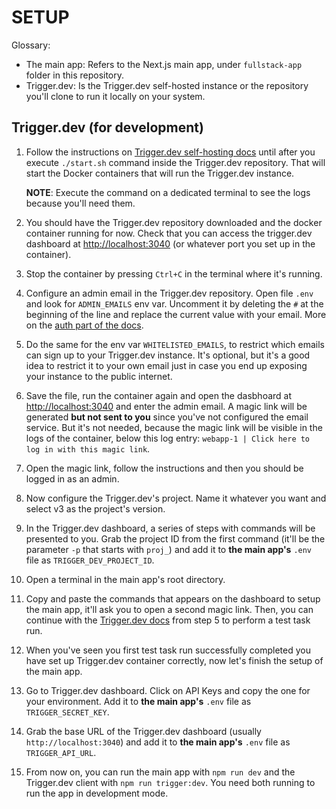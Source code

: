 # SETUP

Glossary:

- The main app: Refers to the Next.js main app, under `fullstack-app` folder in this repository.
- Trigger.dev: Is the Trigger.dev self-hosted instance or the repository you'll clone to run it locally on your system.

## Trigger.dev (for development)

1. Follow the instructions on [Trigger.dev self-hosting docs](https://trigger.dev/docs/open-source-self-hosting) until after you execute `./start.sh` command inside the Trigger.dev repository. That will start the Docker containers that will run the Trigger.dev instance.

    **NOTE**: Execute the command on a dedicated terminal to see the logs because you'll need them.

1. You should have the Trigger.dev repository downloaded and the docker container running for now. Check that you can access the trigger.dev dashboard at [http://localhost:3040](http://localhost:3040/) (or whatever port you set up in the container).

1. Stop the container by pressing `Ctrl+C` in the terminal where it's running.

1. Configure an admin email in the Trigger.dev repository. Open file `.env` and look for `ADMIN_EMAILS` env var. Uncomment it by deleting the `#` at the beginning of the line and replace the current value with your email. More on the [auth part of the docs](https://trigger.dev/docs/open-source-self-hosting#auth-options).

1. Do the same for the env var `WHITELISTED_EMAILS`, to restrict which emails can sign up to your Trigger.dev instance. It's optional, but it's a good idea to restrict it to your own email just in case you end up exposing your instance to the public internet.

1. Save the file, run the container again and open the dasbhoard at [http://localhost:3040](http://localhost:3040/) and enter the admin email. A magic link will be generated **but not sent to you** since you've not configured the email service. But it's not needed, because the magic link will be visible in the logs of the container, below this log entry: `webapp-1 | Click here to log in with this magic link`.

1. Open the magic link, follow the instructions and then you should be logged in as an admin.

1. Now configure the Trigger.dev's project. Name it whatever you want and select v3 as the project's version.

1. In the Trigger.dev dashboard, a series of steps with commands will be presented to you. Grab the project ID from the first command (it'll be the parameter `-p` that starts with `proj_`) and add it to **the main app's** `.env` file as `TRIGGER_DEV_PROJECT_ID`.

1. Open a terminal in the main app's root directory.

1. Copy and paste the commands that appears on the dashboard to setup the main app, it'll ask you to open a second magic link. Then, you can continue with the [Trigger.dev docs](https://trigger.dev/docs/quick-start) from step 5 to perform a test task run.

1. When you've seen you first test task run successfully completed you have set up Trigger.dev container correctly, now let's finish the setup of the main app.

1. Go to Trigger.dev dashboard. Click on API Keys and copy the one for your environment. Add it to **the main app's** `.env` file as `TRIGGER_SECRET_KEY`.

1. Grab the base URL of the Trigger.dev dashboard (usually `http://localhost:3040`) and add it to **the main app's** `.env` file as `TRIGGER_API_URL`.

1. From now on, you can run the main app with `npm run dev` and the Trigger.dev client with `npm run trigger:dev`. You need both running to run the app in development mode.
